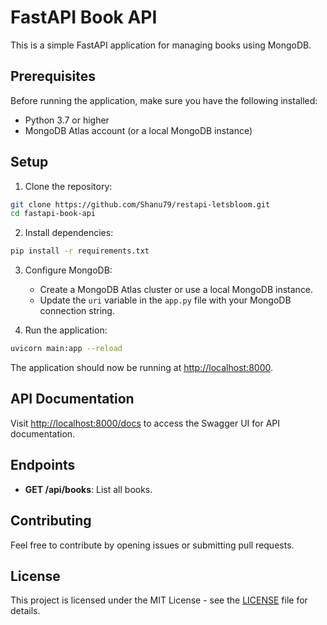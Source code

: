 # FastAPI Book API

This is a simple FastAPI application for managing books using MongoDB.

## Prerequisites

Before running the application, make sure you have the following installed:

- Python 3.7 or higher
- MongoDB Atlas account (or a local MongoDB instance)

## Setup

1. Clone the repository:

```bash
git clone https://github.com/Shanu79/restapi-letsbloom.git
cd fastapi-book-api
```

2. Install dependencies:

```bash
pip install -r requirements.txt
```

3. Configure MongoDB:

   - Create a MongoDB Atlas cluster or use a local MongoDB instance.
   - Update the `uri` variable in the `app.py` file with your MongoDB connection string.

4. Run the application:

```bash
uvicorn main:app --reload
```

The application should now be running at [http://localhost:8000](http://localhost:8000).

## API Documentation

Visit [http://localhost:8000/docs](http://localhost:8000/docs) to access the Swagger UI for API documentation.

## Endpoints

- **GET /api/books**: List all books.

## Contributing

Feel free to contribute by opening issues or submitting pull requests.

## License

This project is licensed under the MIT License - see the [LICENSE](LICENSE) file for details.